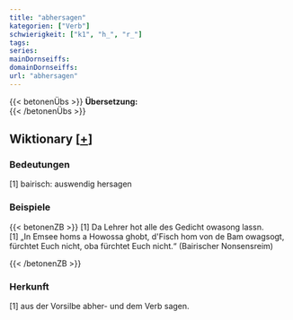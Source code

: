 ```yaml
---
title: "abhersagen"
kategorien: ["Verb"]
schwierigkeit: ["k1", "h_", "r_"]
tags:
series:
mainDornseiffs:
domainDornseiffs:
url: "abhersagen"
---
```


{{< betonenÜbs >}}
**Übersetzung:**  
{{< /betonenÜbs >}}

## Wiktionary [[+](https://de.wiktionary.org/wiki/abhersagen)]

### Bedeutungen
[1] bairisch: auswendig hersagen  

### Beispiele
{{< betonenZB >}}
[1] Da Lehrer hot alle des Gedicht owasong lassn.  
[1] „In Emsee homs a Howossa ghobt, d'Fisch hom von de Bam owagsogt, fürchtet Euch nicht, oba fürchtet Euch nicht.“ (Bairischer Nonsensreim)  

{{< /betonenZB >}}
### Herkunft
[1] aus der Vorsilbe abher- und dem Verb sagen.  


